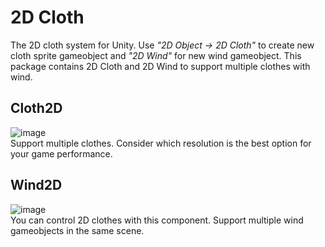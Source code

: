 # 2D Cloth

The 2D cloth system for Unity. Use _"2D Object -> 2D Cloth"_ to create new cloth sprite gameobject and _"2D Wind"_ for new wind gameobject.
This package contains 2D Cloth and 2D Wind to support multiple clothes with wind.

## Cloth2D
![image](https://user-images.githubusercontent.com/12474900/115823005-7c960200-a440-11eb-89bc-4acb28af9a23.png)
<br>
Support multiple clothes. Consider which resolution is the best option for your game performance.

## Wind2D
![image](https://user-images.githubusercontent.com/12474900/115823059-9d5e5780-a440-11eb-90ef-595583bbcd56.png)
<br>
You can control 2D clothes with this component. Support multiple wind gameobjects in the same scene.
